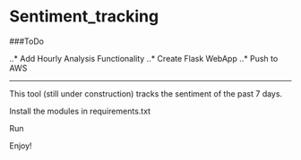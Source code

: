 # Sentiment_tracking

###ToDo

..* Add Hourly Analysis Functionality
..* Create Flask WebApp
..* Push to AWS

------------------------------------------------------------------

This tool (still under construction) tracks the sentiment of the past 7 days.

Install the modules in requirements.txt

Run

Enjoy!
